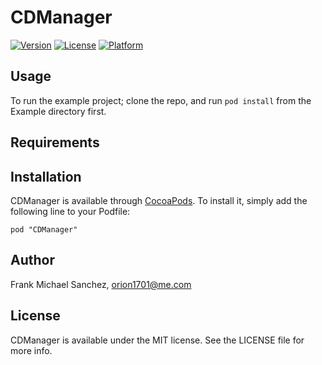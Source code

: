 # CDManager

[![Version](https://img.shields.io/cocoapods/v/CDManager.svg?style=flat)](http://cocoadocs.org/docsets/CDManager)
[![License](https://img.shields.io/cocoapods/l/CDManager.svg?style=flat)](http://cocoadocs.org/docsets/CDManager)
[![Platform](https://img.shields.io/cocoapods/p/CDManager.svg?style=flat)](http://cocoadocs.org/docsets/CDManager)

## Usage

To run the example project; clone the repo, and run `pod install` from the Example directory first.

## Requirements

## Installation

CDManager is available through [CocoaPods](http://cocoapods.org). To install
it, simply add the following line to your Podfile:

    pod "CDManager"

## Author

Frank Michael Sanchez, orion1701@me.com

## License

CDManager is available under the MIT license. See the LICENSE file for more info.

